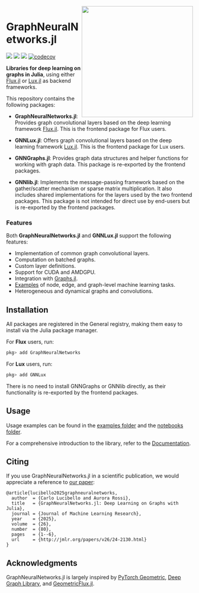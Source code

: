 <img align="right" width="300px" src="https://raw.githubusercontent.com/JuliaGraphs/GraphNeuralNetworks.jl/master/docs/logo.svg">


# GraphNeuralNetworks.jl

[![](https://img.shields.io/badge/docs-Flux-blue.svg)](https://juliagraphs.org/GraphNeuralNetworks.jl/docs/GraphNeuralNetworks.jl/)
[![](https://img.shields.io/badge/docs-Lux-blue.svg)](https://juliagraphs.org/GraphNeuralNetworks.jl/docs/GNNLux.jl/)
![](https://github.com/JuliaGraphs/GraphNeuralNetworks.jl/actions/workflows/ci.yml/badge.svg)
[![codecov](https://codecov.io/gh/JuliaGraphs/GraphNeuralNetworks.jl/branch/master/graph/badge.svg)](https://codecov.io/gh/JuliaGraphs/GraphNeuralNetworks.jl)


**Libraries for deep learning on graphs in Julia**, using either [Flux.jl](https://fluxml.ai/) or [Lux.jl](https://lux.csail.mit.edu/stable/) as backend frameworks.

This repository contains the following packages:

- **GraphNeuralNetworks.jl**: Provides graph convolutional layers based on the deep learning framework [Flux.jl](https://fluxml.ai/). This is the frontend package for Flux users.

- **GNNLux.jl**: Offers graph convolutional layers based on the deep learning framework [Lux.jl](https://lux.csail.mit.edu/). This is the frontend package for Lux users.

- **GNNGraphs.jl**: Provides graph data structures and helper functions for working with graph data. This package is re-exported by the frontend packages.

- **GNNlib.jl**: Implements the message-passing framework based on the gather/scatter mechanism or sparse matrix multiplication. It also includes shared implementations for the layers used by the two frontend packages. This package is not intended for direct use by end-users but is re-exported by the frontend packages.

### Features

Both **GraphNeuralNetworks.jl** and **GNNLux.jl** support the following features:

- Implementation of common graph convolutional layers.
- Computation on batched graphs.
- Custom layer definitions.
- Support for CUDA and AMDGPU.
- Integration with [Graphs.jl](https://github.com/JuliaGraphs/Graphs.jl).
- [Examples](https://github.com/JuliaGraphs/GraphNeuralNetworks.jl/tree/master/GraphNeuralNetworks/examples) of node, edge, and graph-level machine learning tasks.
- Heterogeneous and dynamical graphs and convolutions.

## Installation  

All packages are registered in the General registry, making them easy to install via the Julia package manager.

For **Flux** users, run:
```julia
pkg> add GraphNeuralNetworks
```

For **Lux** users, run:
```julia
pkg> add GNNLux
```

There is no need to install GNNGraphs or GNNlib directly, as their functionality is re-exported by the frontend packages.

## Usage

Usage examples can be found in the [examples folder](https://github.com/JuliaGraphs/GraphNeuralNetworks.jl/tree/master/GraphNeuralNetworks/examples) and the [notebooks folder](https://github.com/JuliaGraphs/GraphNeuralNetworks.jl/tree/master/GraphNeuralNetworks/notebooks). 

For a comprehensive introduction to the library, refer to the [Documentation](https://juliagraphs.org/GraphNeuralNetworks.jl/).

## Citing

If you use GraphNeuralNetworks.jl in a scientific publication, we would appreciate a reference
to [our paper](https://arxiv.org/abs/2412.06354):

```
@article{lucibello2025graphneuralnetworks,
  author  = {Carlo Lucibello and Aurora Rossi},
  title   = {GraphNeuralNetworks.jl: Deep Learning on Graphs with Julia},
  journal = {Journal of Machine Learning Research},
  year    = {2025},
  volume  = {26},
  number  = {80},
  pages   = {1--6},
  url     = {http://jmlr.org/papers/v26/24-2130.html}
}
```

## Acknowledgments

GraphNeuralNetworks.jl is largely inspired by [PyTorch Geometric](https://pytorch-geometric.readthedocs.io/en/latest/), [Deep Graph Library](https://docs.dgl.ai/),
and [GeometricFlux.jl](https://fluxml.ai/GeometricFlux.jl/stable/).


